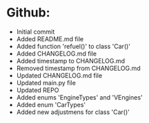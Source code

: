 # Github:
- Initial commit
- Added README.md file
- Added function 'refuel()' to class 'Car()'
- Added CHANGELOG.md file
- Added timestamp to CHANGELOG.md
- Removed timestamp from CHANGELOG.md
- Updated CHANGELOG.md file
- Updated main.py file
- Updated REPO
- Added enums 'EngineTypes' and 'VEngines'
- Added enum 'CarTypes'
- Added new adjustmens for class 'Car()'